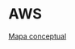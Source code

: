 # AWS

[Mapa conceptual](https://excalidraw.com/#json=rVwZirQtfR5VNzzHhwLny,CffQ7BMxqdt_ID-xIR8Rfg)
